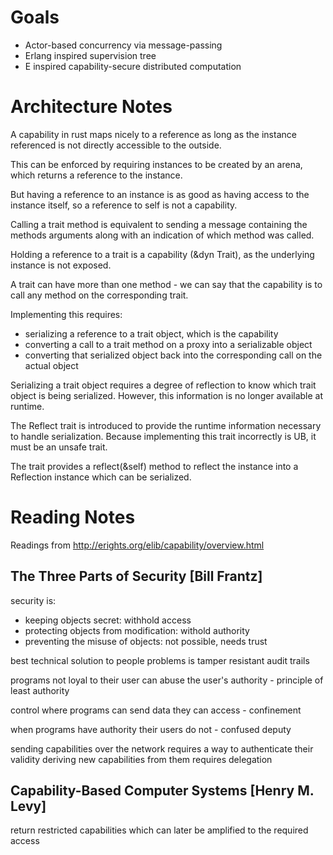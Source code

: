 # Goals

- Actor-based concurrency via message-passing
- Erlang inspired supervision tree
- E inspired capability-secure distributed computation

# Architecture Notes

A capability in rust maps nicely to a reference as long as the instance
referenced is not directly accessible to the outside.

This can be enforced by requiring instances to be created by an arena,
which returns a reference to the instance.

But having a reference to an instance is as good as having access to the
instance itself, so a reference to self is not a capability.

Calling a trait method is equivalent to sending a message containing the
methods arguments along with an indication of which method was called.

Holding a reference to a trait is a capability (&dyn Trait), as the underlying
instance is not exposed.

A trait can have more than one method - we can say that the capability is
to call any method on the corresponding trait.

Implementing this requires:
- serializing a reference to a trait object, which is the capability
- converting a call to a trait method on a proxy into a serializable object
- converting that serialized object back into the corresponding call on the
  actual object

Serializing a trait object requires a degree of reflection to know which
trait object is being serialized. However, this information is no longer
available at runtime.

The Reflect trait is introduced to provide the runtime information necessary
to handle serialization. Because implementing this trait incorrectly is UB,
it must be an unsafe trait.

The trait provides a reflect(&self) method to reflect the instance into a
Reflection instance which can be serialized.

# Reading Notes

Readings from http://erights.org/elib/capability/overview.html

## The Three Parts of Security [Bill Frantz]

security is: 
 - keeping objects secret: withhold access
 - protecting objects from modification: withold authority
 - preventing the misuse of objects: not possible, needs trust

best technical solution to people problems is tamper resistant audit trails

programs not loyal to their user can abuse the user's authority - principle of least authority

control where programs can send data they can access - confinement

when programs have authority their users do not - confused deputy

sending capabilities over the network requires a way to authenticate their validity
deriving new capabilities from them requires delegation

## Capability-Based Computer Systems [Henry M. Levy]

return restricted capabilities which can later be amplified to the required access

